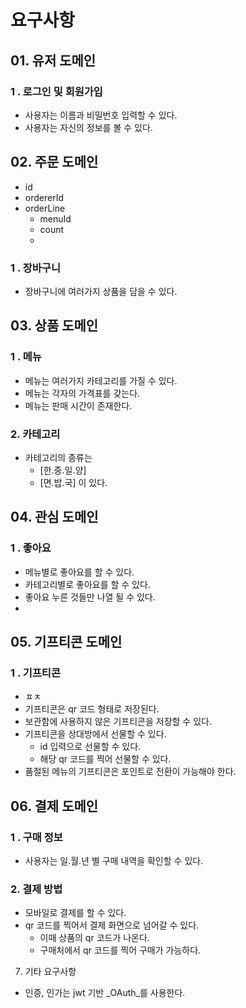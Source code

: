 # 요구사항

## 01. 유저 도메인

### 1 . 로그인 및 회원가입

* 사용자는 이름과 비밀번호 입력할 수 있다. 
* 사용자는 자신의 정보를 볼 수 있다. 

## 02. 주문 도메인



* id
* ordererId
* orderLine
  * menuId
  * count
  * 





### 1 . 장바구니

* 장바구니에 여러가지 상품을 담을 수 있다. 



## 03. 상품 도메인

### 1 . 메뉴

* 메뉴는 여러가지 카테고리를 가질 수 있다.
* 메뉴는 각자의 가격표를 갖는다.
* 메뉴는 판매 시간이 존재한다. 

### 2.  카테고리

* 카테고리의 종류는
  *  \[한.중.일.양\] 
  *  \[면.밥.국\]  이 있다.



## 04. 관심 도메인                                                                                                    

### 1 . 좋아요

* 메뉴별로 좋아요를 할 수 있다.
* 카테고리별로 좋아요를 할 수 있다.
* 좋아요 누른 것들만 나열 될 수 있다.
* 
## 05. 기프티콘 도메인

### 1 . 기프티콘

*  ㅍㅊ
* 기프티콘은 qr 코드 형태로 저장된다.
* 보관함에 사용하지 않은 기프티콘을 저장할 수 있다.
* 기프티콘을 상대방에서 선물할 수 있다.
  * id 입력으로 선물할 수 있다.
  * 해당 qr 코드를 찍어 선물할 수 있다. 
* 품절된 메뉴의 기프티콘은 포인트로 전환이 가능해야 한다. 

## 06. 결제 도메인

### 1 . 구매 정보

* 사용자는 일.월.년 별 구매 내역을 확인할 수 있다.



### 2. 결제 방법

* 모바일로 결제를 할 수 있다.
* qr 코드를 찍어서 결제 화면으로 넘어갈 수 있다.
  * 이때 상품의 qr 코드가 나온다. 
  * 구매처에서 qr 코드를 찍어 구매가 가능하다. 







07. 기타 요구사항

* 인증, 인가는 jwt 기반 _OAuth_를 사용한다. 

